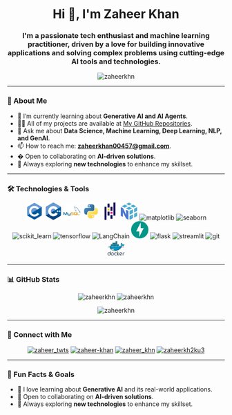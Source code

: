 <h1 align="center">Hi 👋, I'm Zaheer Khan</h1>
<h3 align="center">I'm a passionate tech enthusiast and machine learning practitioner, driven by a love for building innovative applications and solving complex problems using cutting-edge AI tools and technologies.</h3>

<p align="center">
  <img src="https://komarev.com/ghpvc/?username=zaheerkhn&label=Profile%20views&color=0e75b6&style=flat" alt="zaheerkhn" /> 
</p>

---

### 🌟 About Me

- 🌱 I’m currently learning about **Generative AI and AI Agents**.  
- 👨‍💻 All of my projects are available at [My GitHub Repositories](https://github.com/Zaheerkhn?tab=repositories).  
- 💬 Ask me about **Data Science, Machine Learning, Deep Learning, NLP, and GenAI**.  
- 📫 How to reach me: **zaheerkhan00457@gmail.com**.  
- � Open to collaborating on **AI-driven solutions**.  
- 📖 Always exploring **new technologies** to enhance my skillset.  

---

### 🛠️ Technologies & Tools

<p align="center">
  <img src="https://raw.githubusercontent.com/devicons/devicon/master/icons/c/c-original.svg" alt="c" width="40" height="40"/>
  <img src="https://raw.githubusercontent.com/devicons/devicon/master/icons/cplusplus/cplusplus-original.svg" alt="cplusplus" width="40" height="40"/>
  <img src="https://raw.githubusercontent.com/devicons/devicon/master/icons/mysql/mysql-original-wordmark.svg" alt="mysql" width="40" height="40"/>
  <img src="https://raw.githubusercontent.com/devicons/devicon/master/icons/python/python-original.svg" alt="python" width="40" height="40"/>
  <img src="https://raw.githubusercontent.com/devicons/devicon/master/icons/pandas/pandas-original.svg" alt="pandas" width="40" height="40"/>
  <img src="https://raw.githubusercontent.com/devicons/devicon/master/icons/numpy/numpy-original.svg" alt="numpy" width="40" height="40"/>
  <img src="https://upload.wikimedia.org/wikipedia/commons/8/84/Matplotlib_icon.svg" alt="matplotlib" width="40" height="40"/>
  <img src="https://seaborn.pydata.org/_images/logo-mark-lightbg.svg" alt="seaborn" width="40" height="40"/>
  <img src="https://upload.wikimedia.org/wikipedia/commons/0/05/Scikit_learn_logo_small.svg" alt="scikit_learn" width="40" height="40"/>
  <img src="https://www.vectorlogo.zone/logos/tensorflow/tensorflow-icon.svg" alt="tensorflow" width="40" height="40"/>
  <img src="https://avatars.githubusercontent.com/u/106529944?s=200&v=4" alt="LangChain" width="40" height="40"/>
  <img src="https://raw.githubusercontent.com/devicons/devicon/master/icons/fastapi/fastapi-original.svg" alt="fastapi" width="40" height="40"/>
  <img src="https://banner2.cleanpng.com/20180829/qut/kisspng-flask-python-web-framework-representational-state-flask-stickker-1713946811244.webp" alt="flask" width="40" height="40"/>
  <img src="https://raw.githubusercontent.com/rlew631/rlew631/5fcb1cee69c8034bfa2b98aad94b584fcff8d84f/streamlit_red.svg" alt="streamlit" width="40" height="40"/>
  <img src="https://www.vectorlogo.zone/logos/git-scm/git-scm-icon.svg" alt="git" width="40" height="40"/>
  <img src="https://raw.githubusercontent.com/devicons/devicon/master/icons/docker/docker-original-wordmark.svg" alt="docker" width="40" height="40"/>
</p>

---

### 📊 GitHub Stats

<p align="center">
  <img src="https://github-readme-stats.vercel.app/api?username=zaheerkhn&show_icons=true&locale=en" alt="zaheerkhn" />
  <img src="https://github-readme-streak-stats.herokuapp.com/?user=zaheerkhn&" alt="zaheerkhn" />
</p>

<p align="center">
  <img src="https://github-readme-stats.vercel.app/api/top-langs?username=zaheerkhn&show_icons=true&locale=en&layout=compact" alt="zaheerkhn" />
</p>

---

### 🤝 Connect with Me

<p align="center">
  <a href="https://twitter.com/zaheer_twts" target="blank"><img src="https://raw.githubusercontent.com/rahuldkjain/github-profile-readme-generator/master/src/images/icons/Social/twitter.svg" alt="zaheer_twts" height="30" width="40" /></a>
  <a href="https://linkedin.com/in/zaheer-khan-059b66275" target="blank"><img src="https://raw.githubusercontent.com/rahuldkjain/github-profile-readme-generator/master/src/images/icons/Social/linked-in-alt.svg" alt="zaheer-khan" height="30" width="40" /></a>
  <a href="https://www.leetcode.com/zaheer_khn" target="blank"><img src="https://raw.githubusercontent.com/rahuldkjain/github-profile-readme-generator/master/src/images/icons/Social/leet-code.svg" alt="zaheer_khn" height="30" width="40" /></a>
  <a href="https://auth.geeksforgeeks.org/user/zaheerkh2ku3" target="blank"><img src="https://raw.githubusercontent.com/rahuldkjain/github-profile-readme-generator/master/src/images/icons/Social/geeks-for-geeks.svg" alt="zaheerkh2ku3" height="30" width="40" /></a>
</p>

---

### 🎯 Fun Facts & Goals

- 🌟 I love learning about **Generative AI** and its real-world applications.  
- 🚀 Open to collaborating on **AI-driven solutions**.  
- 📖 Always exploring **new technologies** to enhance my skillset.  
